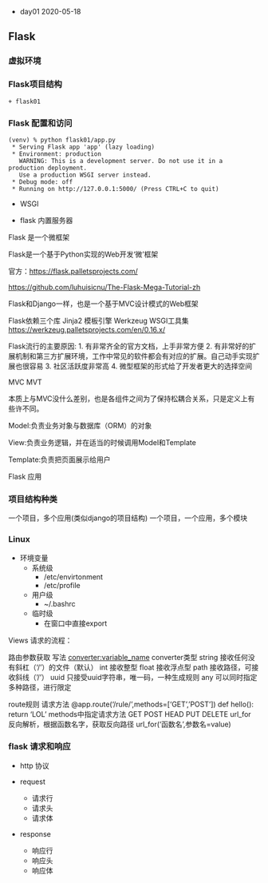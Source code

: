 + day01 2020-05-18

## Flask

### 虚拟环境

### Flask项目结构
    + flask01

### Flask 配置和访问

```text
(venv) % python flask01/app.py
 * Serving Flask app 'app' (lazy loading)
 * Environment: production
   WARNING: This is a development server. Do not use it in a production deployment.
   Use a production WSGI server instead.
 * Debug mode: off
 * Running on http://127.0.0.1:5000/ (Press CTRL+C to quit)
```

+ WSGI

+ flask 内置服务器


Flask 是一个微框架

Flask是一个基于Python实现的Web开发‘微’框架

官方：https://flask.palletsprojects.com/

https://github.com/luhuisicnu/The-Flask-Mega-Tutorial-zh

Flask和Django一样，也是一个基于MVC设计模式的Web框架

Flask依赖三个库
	Jinja2 模板引擎
	Werkzeug WSGI工具集  https://werkzeug.palletsprojects.com/en/0.16.x/

Flask流行的主要原因:
	1. 有非常齐全的官方文档，上手非常方便
	2. 有非常好的扩展机制和第三方扩展环境，工作中常见的软件都会有对应的扩展。自己动手实现扩展也很容易
	3. 社区活跃度非常高
	4. 微型框架的形式给了开发者更大的选择空间


MVC MVT

本质上与MVC没什么差别，也是各组件之间为了保持松耦合关系，只是定义上有些许不同。

Model:负责业务对象与数据库（ORM）的对象

View:负责业务逻辑，并在适当的时候调用Model和Template

Template:负责把页面展示给用户


Flask 应用



### 项目结构种类
一个项目，多个应用(类似django的项目结构)
一个项目，一个应用，多个模块


### Linux   

- 环境变量
  - 系统级
    - /etc/envirtonment
    - /etc/profile
  - 用户级
    - ~/.bashrc
  - 临时级
    - 在窗口中直接export


Views
请求的流程：



路由参数获取
写法
	<converter:variable_name>
converter类型
	string 接收任何没有斜杠（‘/’）的文件（默认）
	int	接收整型
	float	接收浮点型
	path	接收路径，可接收斜线（’/’）
	uuid	只接受uuid字符串，唯一码，一种生成规则
	any	可以同时指定多种路径，进行限定

route规则
请求方法
	@app.route(‘/rule/’,methods=[‘GET’,’POST’])
	def hello():
		return ‘LOL’
methods中指定请求方法
	GET
	POST
	HEAD 
	PUT
	DELETE
url_for
	反向解析，根据函数名字，获取反向路径
	url_for(‘函数名’,参数名=value)







### flask 请求和响应
+ http 协议

+ request 
	+ 请求行
	+ 请求头
	+ 请求体

+ response
	+ 响应行
	+ 响应头
	+ 响应体
